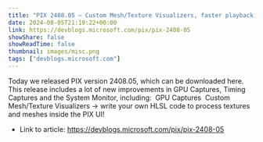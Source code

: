 ```yaml
---
title: "PIX 2408.05 – Custom Mesh/Texture Visualizers, faster playback, and a lot more"
date: 2024-08-05T21:19:22+00:00
link: https://devblogs.microsoft.com/pix/pix-2408-05
showShare: false
showReadTime: false
thumbnail: images/misc.png
tags: ["devblogs.microsoft.com"]
---
```

Today we released PIX version 2408.05, which can be downloaded here. This release includes a lot of new improvements in GPU Captures, Timing Captures and the System Monitor, including:  GPU Captures  Custom Mesh/Texture Visualizers -> write your own HLSL code to process textures and meshes inside the PIX UI!

- Link to article: https://devblogs.microsoft.com/pix/pix-2408-05